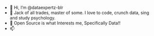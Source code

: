 - 👋 Hi, I’m @dataexpertz-blr
- 👀 Jack of all trades, master of some. I love to code, crunch data, sing and study psychology.
- 🌱 Open Source is what Interests me, Specifically Data!!
- 📫 

<!---
dataexpertz-blr/dataexpertz-blr is a ✨ special ✨ repository because its `README.md` (this file) appears on your GitHub profile.
You can click the Preview link to take a look at your changes.
--->
